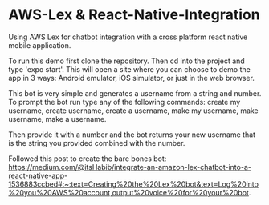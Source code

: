 # AWS-Lex & React-Native-Integration
Using AWS Lex for chatbot integration with a cross platform react native mobile application.

To run this demo first clone the repository.
Then cd into the project and type 'expo start'. This will open a site where you can choose to demo the app in 3 ways: Android emulator, iOS simulator, or just in the web browser.

This bot is very simple and generates a username from a string and number. To prompt the bot run type any of the following commands: create my username, create username, create a username, make my username, make username, make a username. 

Then provide it with a number and the bot returns your new username that is the string you provided combined with the number.

Followed this post to create the bare bones bot: 
https://medium.com/@itsHabib/integrate-an-amazon-lex-chatbot-into-a-react-native-app-1536883ccbed#:~:text=Creating%20the%20Lex%20bot&text=Log%20into%20you%20AWS%20account,output%20voice%20for%20your%20bot.
